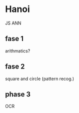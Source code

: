 # Hanoi

JS ANN

## fase 1
arithmatics?

## fase 2
square and circle (pattern recog.)

## phase 3
OCR
